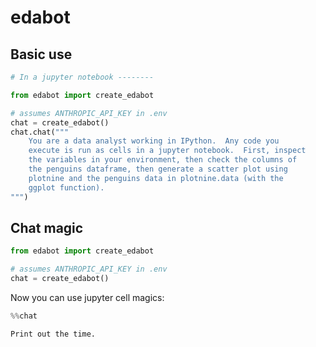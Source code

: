 # edabot

## Basic use

```python
# In a jupyter notebook --------

from edabot import create_edabot

# assumes ANTHROPIC_API_KEY in .env
chat = create_edabot()
chat.chat("""
    You are a data analyst working in IPython.  Any code you
    execute is run as cells in a jupyter notebook.  First, inspect
    the variables in your environment, then check the columns of
    the penguins dataframe, then generate a scatter plot using
    plotnine and the penguins data in plotnine.data (with the
    ggplot function).
""")
```

## Chat magic

```python
from edabot import create_edabot

# assumes ANTHROPIC_API_KEY in .env
chat = create_edabot()
```

Now you can use jupyter cell magics:

```python
%%chat

Print out the time.
```
